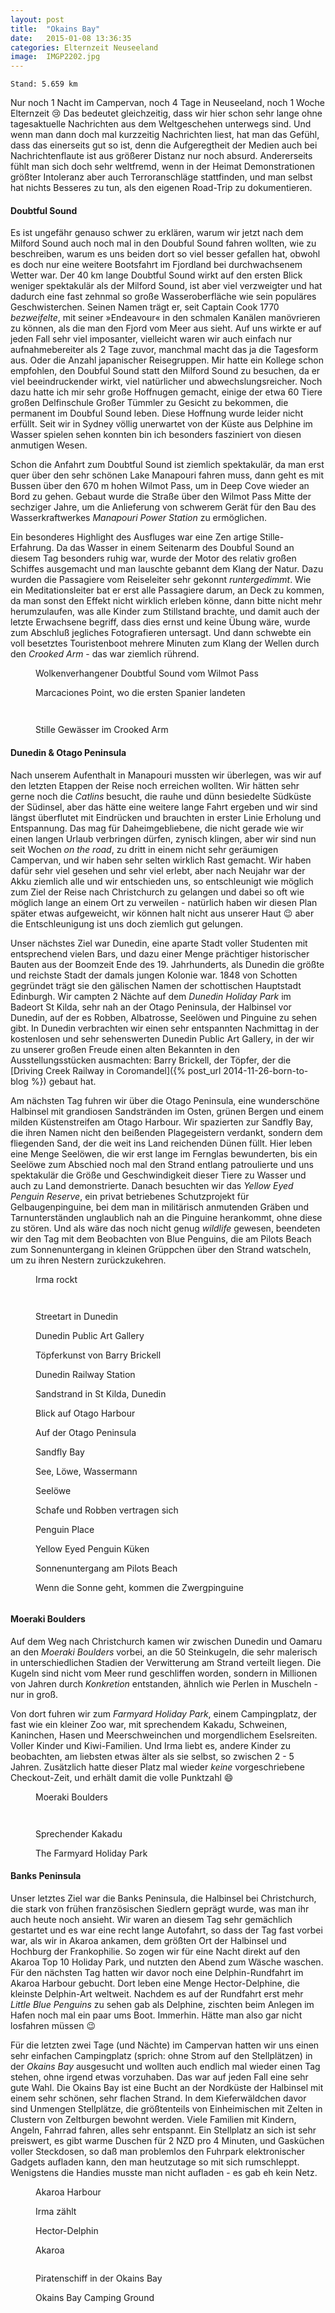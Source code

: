 ```yaml
---
layout: post
title:  "Okains Bay"
date:   2015-01-08 13:36:35
categories: Elternzeit Neuseeland
image:  IMGP2202.jpg
---
```

	Stand: 5.659 km

Nur noch 1 Nacht im Campervan, noch 4 Tage in Neuseeland, noch 1 Woche Elternzeit :cry: Das bedeutet gleichzeitig, dass wir hier schon sehr lange ohne tagesaktuelle Nachrichten aus dem Weltgeschehen unterwegs sind. Und wenn man dann doch mal kurzzeitig Nachrichten liest, hat man das Gefühl, dass das einerseits gut so ist, denn die Aufgeregtheit der Medien auch bei Nachrichtenflaute ist aus größerer Distanz nur noch absurd. Andererseits fühlt man sich doch sehr weltfremd, wenn in der Heimat Demonstrationen größter Intoleranz aber auch Terroranschläge stattfinden, und man selbst hat nichts Besseres zu tun, als den eigenen Road-Trip zu dokumentieren.

#### Doubtful Sound

Es ist ungefähr genauso schwer zu erklären, warum wir jetzt nach dem Milford Sound auch noch mal in den Doubful Sound fahren wollten, wie zu beschreiben, warum es uns beiden dort so viel besser gefallen hat, obwohl es doch nur eine weitere Bootsfahrt im Fjordland bei durchwachsenem Wetter war. Der 40 km lange Doubtful Sound wirkt auf den ersten Blick weniger spektakulär als der Milford Sound, ist aber viel verzweigter und hat dadurch eine fast zehnmal so große Wasseroberfläche wie sein populäres Geschwisterchen. Seinen Namen trägt er, seit Captain Cook 1770 *bezweifelte*, mit seiner »Endeavour« in den schmalen Kanälen manövrieren zu können, als die man den Fjord vom Meer aus sieht. Auf uns wirkte er auf jeden Fall sehr viel imposanter, vielleicht waren wir auch einfach nur aufnahmebereiter als 2 Tage zuvor, manchmal macht das ja die Tagesform aus. Oder die Anzahl japanischer Reisegruppen. Mir hatte ein Kollege schon empfohlen, den Doubful Sound statt den Milford Sound zu besuchen, da er viel beeindruckender wirkt, viel natürlicher und abwechslungsreicher. Noch dazu hatte ich mir sehr große Hoffnugen gemacht, einige der etwa 60 Tiere großen Delfinschule Großer Tümmler zu Gesicht zu bekommen, die permanent im Doubful Sound leben. Diese Hoffnung wurde leider nicht erfüllt. Seit wir in Sydney völlig unerwartet von der Küste aus Delphine im Wasser spielen sehen konnten bin ich besonders fasziniert von diesen anmutigen Wesen.

Schon die Anfahrt zum Doubtful Sound ist ziemlich spektakulär, da man erst quer über den sehr schönen Lake Manapouri fahren muss, dann geht es mit Bussen über den 670 m hohen Wilmot Pass, um in Deep Cove wieder an Bord zu gehen. Gebaut wurde die Straße über den Wilmot Pass Mitte der sechziger Jahre, um die Anlieferung von schwerem Gerät für den Bau des Wasserkraftwerkes *Manapouri Power Station* zu ermöglichen.

Ein besonderes Highlight des Ausfluges war eine Zen artige Stille-Erfahrung. Da das Wasser in einem Seitenarm des Doubful Sound an diesem Tag besonders ruhig war, wurde der Motor des relativ großen Schiffes ausgemacht und man lauschte gebannt dem Klang der Natur. Dazu wurden die Passagiere vom Reiseleiter sehr gekonnt *runtergedimmt*. Wie ein Meditationsleiter bat er erst alle Passagiere darum, an Deck zu kommen, da man sonst den Effekt nicht wirklich erleben könne, dann bitte nicht mehr herumzulaufen, was alle Kinder zum Stillstand brachte, und damit auch der letzte Erwachsene begriff, dass dies ernst und keine Übung wäre, wurde zum Abschluß jegliches Fotografieren untersagt. Und dann schwebte ein voll besetztes Touristenboot mehrere Minuten zum Klang der Wellen durch den *Crooked Arm* - das war ziemlich rührend.


<div class="carousel">
<figure>
	<picture>
		<source srcset="/assets/images/phone/IMGP1944.JPG" media="(max-width:320px)">
		<source srcset="/assets/images/tablet/IMGP1944.JPG" media="(max-width:800px)">
		<source srcset="/assets/images/desktop/IMGP1944.JPG" media="(min-width:800px)">
		<img alt="">
	</picture>
	<figcaption>Wolkenverhangener Doubtful Sound vom Wilmot Pass</figcaption>
</figure>
<figure>
	<picture>
		<source srcset="/assets/images/phone/IMGP1989.JPG" media="(max-width:320px)">
		<source srcset="/assets/images/tablet/IMGP1989.JPG" media="(max-width:800px)">
		<source srcset="/assets/images/desktop/IMGP1989.JPG" media="(min-width:800px)">
		<img alt="">
	</picture>
	<figcaption>Marcaciones Point, wo die ersten Spanier landeten</figcaption>
</figure>
<figure>
	<picture>
		<source srcset="/assets/images/phone/IMGP1996.JPG" media="(max-width:320px)">
		<source srcset="/assets/images/tablet/IMGP1996.JPG" media="(max-width:800px)">
		<source srcset="/assets/images/desktop/IMGP1996.JPG" media="(min-width:800px)">
		<img alt="">
	</picture>
</figure>
<figure>
	<picture>
		<source srcset="/assets/images/phone/IMGP2015.JPG" media="(max-width:320px)">
		<source srcset="/assets/images/tablet/IMGP2015.JPG" media="(max-width:800px)">
		<source srcset="/assets/images/desktop/IMGP2015.JPG" media="(min-width:800px)">
		<img alt="">
	</picture>
</figure>
<figure>
	<picture>
		<source srcset="/assets/images/phone/IMGP2024.JPG" media="(max-width:320px)">
		<source srcset="/assets/images/tablet/IMGP2024.JPG" media="(max-width:800px)">
		<source srcset="/assets/images/desktop/IMGP2024.JPG" media="(min-width:800px)">
		<img alt="">
	</picture>
	<figcaption>Stille Gewässer im Crooked Arm</figcaption>
</figure>
</div>

#### Dunedin & Otago Peninsula

Nach unserem Aufenthalt in Manapouri mussten wir überlegen, was wir auf den letzten Etappen der Reise noch erreichen wollten. Wir hätten sehr gerne noch die *Catlins* besucht, die rauhe und dünn besiedelte Südküste der Südinsel, aber das hätte eine weitere lange Fahrt ergeben und wir sind längst überflutet mit Eindrücken und brauchten in erster Linie Erholung und Entspannung. Das mag für Daheimgebliebene, die nicht gerade wie wir einen langen Urlaub verbringen dürfen, zynisch klingen, aber wir sind nun seit Wochen *on the road*, zu dritt in einem nicht sehr geräumigen Campervan, und wir haben sehr selten wirklich Rast gemacht. Wir haben dafür sehr viel gesehen und sehr viel erlebt, aber nach Neujahr war der Akku ziemlich alle und wir entschieden uns, so entschleunigt wie möglich zum Ziel der Reise nach Christchurch zu gelangen und dabei so oft wie möglich lange an einem Ort zu verweilen - natürlich haben wir diesen Plan später etwas aufgeweicht, wir können halt nicht aus unserer Haut :wink: aber die Entschleunigung ist uns doch ziemlich gut gelungen.

Unser nächstes Ziel war Dunedin, eine aparte Stadt voller Studenten mit entsprechend vielen Bars, und dazu einer Menge prächtiger historischer Bauten aus der Boomzeit Ende des 19. Jahrhunderts, als Dunedin die größte und reichste Stadt der damals jungen Kolonie war. 1848 von Schotten gegründet trägt sie den gälischen Namen der schottischen Hauptstadt Edinburgh. Wir campten 2 Nächte auf dem *Dunedin Holiday Park* im Badeort St Kilda, sehr nah an der Otago Peninsula, der Halbinsel vor Dunedin, auf der es Robben, Albatrosse, Seelöwen und Pinguine zu sehen gibt. In Dunedin verbrachten wir einen sehr entspannten Nachmittag in der kostenlosen und sehr sehenswerten Dunedin Public Art Gallery, in der wir zu unserer großen Freude einen alten Bekannten in den Ausstellungsstücken ausmachten: Barry Brickell, der Töpfer, der die [Driving Creek Railway in Coromandel]({% post_url 2014-11-26-born-to-blog %}) gebaut hat.

Am nächsten Tag fuhren wir über die Otago Peninsula, eine wunderschöne Halbinsel mit grandiosen Sandstränden im Osten, grünen Bergen und einem milden Küstenstreifen am Otago Harbour. Wir spazierten zur Sandfly Bay, die ihren Namen nicht den beißenden Plagegeistern verdankt, sondern dem fliegenden Sand, der die weit ins Land reichenden Dünen füllt. Hier leben eine Menge Seelöwen, die wir erst lange im Fernglas bewunderten, bis ein Seelöwe zum Abschied noch mal den Strand entlang patroulierte und uns spektakulär die Größe und Geschwindigkeit dieser Tiere zu Wasser und auch zu Land demonstrierte. Danach besuchten wir das *Yellow Eyed Penguin Reserve*, ein privat betriebenes Schutzprojekt für Gelbaugenpinguine, bei dem man in militärisch anmutenden Gräben und Tarnunterständen unglaublich nah an die Pinguine herankommt, ohne diese zu stören. Und als wäre das noch nicht genug *wildlife* gewesen, beendeten wir den Tag mit dem Beobachten von Blue Penguins, die am Pilots Beach zum Sonnenuntergang in kleinen Grüppchen über den Strand watscheln, um zu ihren Nestern zurückzukehren.

<div class="carousel">
<figure>
	<picture>
		<source srcset="/assets/images/phone/IMGP2037.JPG" media="(max-width:320px)">
		<source srcset="/assets/images/tablet/IMGP2037.JPG" media="(max-width:800px)">
		<source srcset="/assets/images/desktop/IMGP2037.JPG" media="(min-width:800px)">
		<img alt="">
	</picture>
	<figcaption>Irma rockt</figcaption>
</figure>
<figure>
	<picture>
		<source srcset="/assets/images/phone/IMGP2038.JPG" media="(max-width:320px)">
		<source srcset="/assets/images/tablet/IMGP2038.JPG" media="(max-width:800px)">
		<source srcset="/assets/images/desktop/IMGP2038.JPG" media="(min-width:800px)">
		<img alt="">
	</picture>
</figure>
<figure>
	<picture>
		<source srcset="/assets/images/phone/IMGP2047.JPG" media="(max-width:320px)">
		<source srcset="/assets/images/tablet/IMGP2047.JPG" media="(max-width:800px)">
		<source srcset="/assets/images/desktop/IMGP2047.JPG" media="(min-width:800px)">
		<img alt="">
	</picture>
</figure>
<figure>
	<picture>
		<source srcset="/assets/images/phone/IMGP2073.JPG" media="(max-width:320px)">
		<source srcset="/assets/images/tablet/IMGP2073.JPG" media="(max-width:800px)">
		<source srcset="/assets/images/desktop/IMGP2073.JPG" media="(min-width:800px)">
		<img alt="">
	</picture>
	<figcaption>Streetart in Dunedin</figcaption>
</figure>
<figure>
	<picture>
		<source srcset="/assets/images/phone/IMGP2088.JPG" media="(max-width:320px)">
		<source srcset="/assets/images/tablet/IMGP2088.JPG" media="(max-width:800px)">
		<source srcset="/assets/images/desktop/IMGP2088.JPG" media="(min-width:800px)">
		<img alt="">
	</picture>
	<figcaption>Dunedin Public Art Gallery</figcaption>
</figure>
<figure>
	<picture>
		<source srcset="/assets/images/phone/IMGP2091.JPG" media="(max-width:320px)">
		<source srcset="/assets/images/tablet/IMGP2091.JPG" media="(max-width:800px)">
		<source srcset="/assets/images/desktop/IMGP2091.JPG" media="(min-width:800px)">
		<img alt="">
	</picture>
	<figcaption>Töpferkunst von Barry Brickell</figcaption>
</figure>
<figure>
	<picture>
		<source srcset="/assets/images/phone/IMGP2102.JPG" media="(max-width:320px)">
		<source srcset="/assets/images/tablet/IMGP2102.JPG" media="(max-width:800px)">
		<source srcset="/assets/images/desktop/IMGP2102.JPG" media="(min-width:800px)">
		<img alt="">
	</picture>
	<figcaption>Dunedin Railway Station</figcaption>
</figure>
<figure>
	<picture>
		<source srcset="/assets/images/phone/IMGP2108.JPG" media="(max-width:320px)">
		<source srcset="/assets/images/tablet/IMGP2108.JPG" media="(max-width:800px)">
		<source srcset="/assets/images/desktop/IMGP2108.JPG" media="(min-width:800px)">
		<img alt="">
	</picture>
	<figcaption>Sandstrand in St Kilda, Dunedin</figcaption>
</figure>
<figure>
	<picture>
		<source srcset="/assets/images/phone/IMGP2114.JPG" media="(max-width:320px)">
		<source srcset="/assets/images/tablet/IMGP2114.JPG" media="(max-width:800px)">
		<source srcset="/assets/images/desktop/IMGP2114.JPG" media="(min-width:800px)">
		<img alt="">
	</picture>
	<figcaption>Blick auf Otago Harbour</figcaption>
</figure>
<figure>
	<picture>
		<source srcset="/assets/images/phone/IMGP2117.JPG" media="(max-width:320px)">
		<source srcset="/assets/images/tablet/IMGP2117.JPG" media="(max-width:800px)">
		<source srcset="/assets/images/desktop/IMGP2117.JPG" media="(min-width:800px)">
		<img alt="">
	</picture>
	<figcaption>Auf der Otago Peninsula</figcaption>
</figure>
<figure>
	<picture>
		<source srcset="/assets/images/phone/IMGP2122.JPG" media="(max-width:320px)">
		<source srcset="/assets/images/tablet/IMGP2122.JPG" media="(max-width:800px)">
		<source srcset="/assets/images/desktop/IMGP2122.JPG" media="(min-width:800px)">
		<img alt="">
	</picture>
	<figcaption>Sandfly Bay</figcaption>
</figure>
<figure>
	<picture>
		<source srcset="/assets/images/phone/IMGP2125.JPG" media="(max-width:320px)">
		<source srcset="/assets/images/tablet/IMGP2125.JPG" media="(max-width:800px)">
		<source srcset="/assets/images/desktop/IMGP2125.JPG" media="(min-width:800px)">
		<img alt="">
	</picture>
	<figcaption>See, Löwe, Wassermann</figcaption>
</figure>
<figure>
	<picture>
		<source srcset="/assets/images/phone/IMGP2136.JPG" media="(max-width:320px)">
		<source srcset="/assets/images/tablet/IMGP2136.JPG" media="(max-width:800px)">
		<source srcset="/assets/images/desktop/IMGP2136.JPG" media="(min-width:800px)">
		<img alt="">
	</picture>
	<figcaption>Seelöwe</figcaption>
</figure>
<figure>
	<picture>
		<source srcset="/assets/images/phone/IMGP2152.JPG" media="(max-width:320px)">
		<source srcset="/assets/images/tablet/IMGP2152.JPG" media="(max-width:800px)">
		<source srcset="/assets/images/desktop/IMGP2152.JPG" media="(min-width:800px)">
		<img alt="">
	</picture>
	<figcaption>Schafe und Robben vertragen sich</figcaption>
</figure>
<figure>
	<picture>
		<source srcset="/assets/images/phone/IMGP2158.JPG" media="(max-width:320px)">
		<source srcset="/assets/images/tablet/IMGP2158.JPG" media="(max-width:800px)">
		<source srcset="/assets/images/desktop/IMGP2158.JPG" media="(min-width:800px)">
		<img alt="">
	</picture>
	<figcaption>Penguin Place</figcaption>
</figure>
<figure>
	<picture>
		<source srcset="/assets/images/phone/IMGP2161.JPG" media="(max-width:320px)">
		<source srcset="/assets/images/tablet/IMGP2161.JPG" media="(max-width:800px)">
		<source srcset="/assets/images/desktop/IMGP2161.JPG" media="(min-width:800px)">
		<img alt="">
	</picture>
	<figcaption>Yellow Eyed Penguin Küken</figcaption>
</figure>
<figure>
	<picture>
		<source srcset="/assets/images/phone/IMGP2174.JPG" media="(max-width:320px)">
		<source srcset="/assets/images/tablet/IMGP2174.JPG" media="(max-width:800px)">
		<source srcset="/assets/images/desktop/IMGP2174.JPG" media="(min-width:800px)">
		<img alt="">
	</picture>
	<figcaption>Sonnenuntergang am Pilots Beach</figcaption>
</figure>
<figure>
	<picture>
		<source srcset="/assets/images/phone/DSC02426.JPG" media="(max-width:320px)">
		<source srcset="/assets/images/tablet/DSC02426.JPG" media="(max-width:800px)">
		<source srcset="/assets/images/desktop/DSC02426.JPG" media="(min-width:800px)">
		<img alt="">
	</picture>
	<figcaption>Wenn die Sonne geht, kommen die Zwergpinguine</figcaption>
</figure>
<figure>
	<picture>
		<source srcset="/assets/images/phone/IMGP2186.JPG" media="(max-width:320px)">
		<source srcset="/assets/images/tablet/IMGP2186.JPG" media="(max-width:800px)">
		<source srcset="/assets/images/desktop/IMGP2186.JPG" media="(min-width:800px)">
		<img alt="">
	</picture>
</figure>
</div>

#### Moeraki Boulders

Auf dem Weg nach Christchurch kamen wir zwischen Dunedin und Oamaru an den *Moeraki Boulders* vorbei, an die 50 Steinkugeln, die sehr malerisch in unterschiedlichen Stadien der Verwitterung am Strand verteilt liegen. Die Kugeln sind nicht vom Meer rund geschliffen worden, sondern in Millionen von Jahren durch *Konkretion* entstanden, ähnlich wie Perlen in Muscheln - nur in groß.

Von dort fuhren wir zum *Farmyard Holiday Park*, einem Campingplatz, der fast wie ein kleiner Zoo war, mit sprechendem Kakadu, Schweinen, Kaninchen, Hasen und Meerschweinchen und morgendlichem Eselsreiten. Voller Kinder und Kiwi-Familien. Und Irma liebt es, andere Kinder zu beobachten, am liebsten etwas älter als sie selbst, so zwischen 2 - 5 Jahren. Zusätzlich hatte dieser Platz mal wieder *keine* vorgeschriebene Checkout-Zeit, und erhält damit die volle Punktzahl :smile:

<div class="carousel">
<figure>
	<picture>
		<source srcset="/assets/images/phone/IMGP2208.JPG" media="(max-width:320px)">
		<source srcset="/assets/images/tablet/IMGP2208.JPG" media="(max-width:800px)">
		<source srcset="/assets/images/desktop/IMGP2208.JPG" media="(min-width:800px)">
		<img alt="">
	</picture>
	<figcaption>Moeraki Boulders</figcaption>
</figure>
<figure>
	<picture>
		<source srcset="/assets/images/phone/IMGP2212.JPG" media="(max-width:320px)">
		<source srcset="/assets/images/tablet/IMGP2212.JPG" media="(max-width:800px)">
		<source srcset="/assets/images/desktop/IMGP2212.JPG" media="(min-width:800px)">
		<img alt="">
	</picture>
</figure>
<figure>
	<picture>
		<source srcset="/assets/images/phone/IMGP2213.JPG" media="(max-width:320px)">
		<source srcset="/assets/images/tablet/IMGP2213.JPG" media="(max-width:800px)">
		<source srcset="/assets/images/desktop/IMGP2213.JPG" media="(min-width:800px)">
		<img alt="">
	</picture>
</figure>
<figure>
	<picture>
		<source srcset="/assets/images/phone/IMGP2232.JPG" media="(max-width:320px)">
		<source srcset="/assets/images/tablet/IMGP2232.JPG" media="(max-width:800px)">
		<source srcset="/assets/images/desktop/IMGP2232.JPG" media="(min-width:800px)">
		<img alt="">
	</picture>
	<figcaption>Sprechender Kakadu</figcaption>
</figure>
<figure>
	<picture>
		<source srcset="/assets/images/phone/IMGP2233.JPG" media="(max-width:320px)">
		<source srcset="/assets/images/tablet/IMGP2233.JPG" media="(max-width:800px)">
		<source srcset="/assets/images/desktop/IMGP2233.JPG" media="(min-width:800px)">
		<img alt="">
	</picture>
	<figcaption>The Farmyard Holiday Park</figcaption>
</figure>
</div>

#### Banks Peninsula

Unser letztes Ziel war die Banks Peninsula, die Halbinsel bei Christchurch, die stark von frühen französischen Siedlern geprägt wurde, was man ihr auch heute noch ansieht. Wir waren an diesem Tag sehr gemächlich gestartet und es war eine recht lange Autofahrt, so dass der Tag fast vorbei war, als wir in Akaroa ankamen, dem größten Ort der Halbinsel und Hochburg der Frankophilie. So zogen wir für eine Nacht direkt auf den Akaroa Top 10 Holiday Park, und nutzten den Abend zum Wäsche waschen. Für den nächsten Tag hatten wir davor noch eine Delphin-Rundfahrt im Akaroa Harbour gebucht. Dort leben eine Menge Hector-Delphine, die kleinste Delphin-Art weltweit. Nachdem es auf der Rundfahrt erst mehr *Little Blue Penguins* zu sehen gab als Delphine, zischten beim Anlegen im Hafen noch mal ein paar ums Boot. Immerhin. Hätte man also gar nicht losfahren müssen :wink:

Für die letzten zwei Tage (und Nächte) im Campervan hatten wir uns einen sehr einfachen Campingplatz (sprich: ohne Strom auf den Stellplätzen) in der *Okains Bay* ausgesucht und wollten auch endlich mal wieder einen Tag stehen, ohne irgend etwas vorzuhaben. Das war auf jeden Fall eine sehr gute Wahl. Die Okains Bay ist eine Bucht an der Nordküste der Halbinsel mit einem sehr schönen, sehr flachen Strand. In dem Kieferwäldchen davor sind Unmengen Stellplätze, die größtenteils von Einheimischen mit Zelten in Clustern von Zeltburgen bewohnt werden. Viele Familien mit Kindern, Angeln, Fahrrad fahren, alles sehr entspannt. Ein Stellplatz an sich ist sehr preiswert, es gibt warme Duschen für 2 NZD pro 4 Minuten, und Gasküchen voller Steckdosen, so daß man problemlos den Fuhrpark elektronischer Gadgets aufladen kann, den man heutzutage so mit sich rumschleppt. Wenigstens die Handies musste man nicht aufladen - es gab eh kein Netz.

<div class="carousel">
<figure>
	<picture>
		<source srcset="/assets/images/phone/IMGP2241.JPG" media="(max-width:320px)">
		<source srcset="/assets/images/tablet/IMGP2241.JPG" media="(max-width:800px)">
		<source srcset="/assets/images/desktop/IMGP2241.JPG" media="(min-width:800px)">
		<img alt="">
	</picture>
	<figcaption>Akaroa Harbour</figcaption>
</figure>
<figure>
	<picture>
		<source srcset="/assets/images/phone/IMGP2244.JPG" media="(max-width:320px)">
		<source srcset="/assets/images/tablet/IMGP2244.JPG" media="(max-width:800px)">
		<source srcset="/assets/images/desktop/IMGP2244.JPG" media="(min-width:800px)">
		<img alt="">
	</picture>
	<figcaption>Irma zählt</figcaption>
</figure>
<figure>
	<picture>
		<source srcset="/assets/images/phone/IMGP2269.JPG" media="(max-width:320px)">
		<source srcset="/assets/images/tablet/IMGP2269.JPG" media="(max-width:800px)">
		<source srcset="/assets/images/desktop/IMGP2269.JPG" media="(min-width:800px)">
		<img alt="">
	</picture>
	<figcaption>Hector-Delphin</figcaption>
</figure>
<figure>
	<picture>
		<source srcset="/assets/images/phone/IMGP2272.JPG" media="(max-width:320px)">
		<source srcset="/assets/images/tablet/IMGP2272.JPG" media="(max-width:800px)">
		<source srcset="/assets/images/desktop/IMGP2272.JPG" media="(min-width:800px)">
		<img alt="">
	</picture>
	<figcaption>Akaroa</figcaption>
</figure>
<figure>
	<picture>
		<source srcset="/assets/images/phone/IMGP2290.JPG" media="(max-width:320px)">
		<source srcset="/assets/images/tablet/IMGP2290.JPG" media="(max-width:800px)">
		<source srcset="/assets/images/desktop/IMGP2290.JPG" media="(min-width:800px)">
		<img alt="">
	</picture>
</figure>
<figure>
	<picture>
		<source srcset="/assets/images/phone/IMGP2296.JPG" media="(max-width:320px)">
		<source srcset="/assets/images/tablet/IMGP2296.JPG" media="(max-width:800px)">
		<source srcset="/assets/images/desktop/IMGP2296.JPG" media="(min-width:800px)">
		<img alt="">
	</picture>
	<figcaption>Piratenschiff in der Okains Bay</figcaption>
</figure>
<figure>
	<picture>
		<source srcset="/assets/images/phone/IMGP2298.JPG" media="(max-width:320px)">
		<source srcset="/assets/images/tablet/IMGP2298.JPG" media="(max-width:800px)">
		<source srcset="/assets/images/desktop/IMGP2298.JPG" media="(min-width:800px)">
		<img alt="">
	</picture>
	<figcaption>Okains Bay Camping Ground</figcaption>
</figure>
</div>
